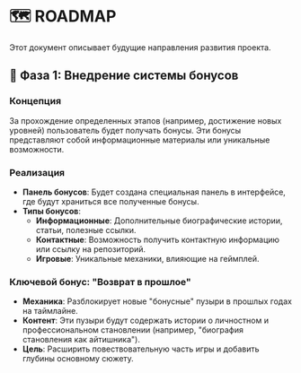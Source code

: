 # 🗺️ ROADMAP

Этот документ описывает будущие направления развития проекта.

## 🚀 Фаза 1: Внедрение системы бонусов

### Концепция
За прохождение определенных этапов (например, достижение новых уровней) пользователь будет получать бонусы. Эти бонусы представляют собой информационные материалы или уникальные возможности.

### Реализация
- **Панель бонусов**: Будет создана специальная панель в интерфейсе, где будут храниться все полученные бонусы.
- **Типы бонусов**:
  - **Информационные**: Дополнительные биографические истории, статьи, полезные ссылки.
  - **Контактные**: Возможность получить контактную информацию или ссылку на репозиторий.
  - **Игровые**: Уникальные механики, влияющие на геймплей.

### Ключевой бонус: "Возврат в прошлое"
- **Механика**: Разблокирует новые "бонусные" пузыри в прошлых годах на таймлайне.
- **Контент**: Эти пузыри будут содержать истории о личностном и профессиональном становлении (например, "биография становления как айтишника").
- **Цель**: Расширить повествовательную часть игры и добавить глубины основному сюжету. 